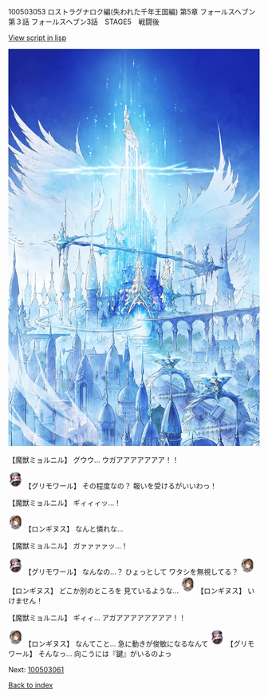 100503053 ロストラグナロク編(失われた千年王国編) 第5章 フォールスヘブン 第３話 フォールスヘブン3話　STAGE5　戦闘後

[View script in lisp](../scripts/100503053.txt)

![400_angel_castle_daytime.png](../images/backgrounds/400_angel_castle_daytime.png)

【魔獣ミョルニル】
グウウ…
ウガアアアアアアア！！

<img src="../images/units/3501711.png" alt="3501711.png" height="34"/>
【グリモワール】
その程度なの？
報いを受けるがいいわっ！

【魔獣ミョルニル】
ギィィィッ…！

<img src="../images/units/3300111.png" alt="3300111.png" height="34"/>
【ロンギヌス】
なんと憐れな…

【魔獣ミョルニル】
ガァァァァッ…！

<img src="../images/units/3501711.png" alt="3501711.png" height="34"/>
【グリモワール】
なんなの…？
ひょっとして
ワタシを無視してる？

<img src="../images/units/3300111.png" alt="3300111.png" height="34"/>
【ロンギヌス】
どこか別のところを
見ているような…

<img src="../images/units/3300111.png" alt="3300111.png" height="34"/>
【ロンギヌス】
いけません！

【魔獣ミョルニル】
ギィィ…
アガアアアアアアアア！！

<img src="../images/units/3300111.png" alt="3300111.png" height="34"/>
【ロンギヌス】
なんてこと…
急に動きが俊敏になるなんて

<img src="../images/units/3501711.png" alt="3501711.png" height="34"/>
【グリモワール】
そんなっ…
向こうには『鍵』がいるのよっ


Next: [100503061](100503061.md)

[Back to index](index.md)
